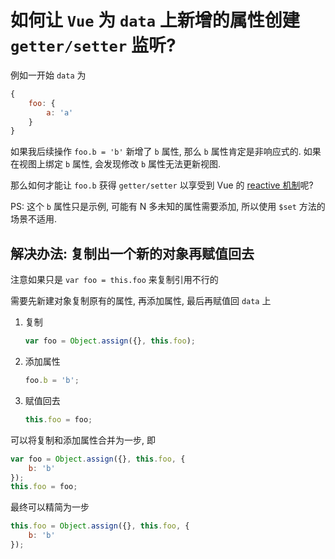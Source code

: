 # 如何让 `Vue` 为 `data` 上新增的属性创建 `getter/setter` 监听?

例如一开始 `data` 为

```javascript
{
    foo: {
        a: 'a'
    }
}
```

如果我后续操作 `foo.b = 'b'` 新增了 `b` 属性, 那么 `b` 属性肯定是非响应式的. 如果在视图上绑定 `b` 属性, 会发现修改 `b` 属性无法更新视图.

那么如何才能让 `foo.b` 获得 `getter/setter` 以享受到 Vue 的 [reactive 机制](https://cn.vuejs.org/v2/guide/reactivity.html)呢?

PS: 这个 `b` 属性只是示例, 可能有 N 多未知的属性需要添加, 所以使用 `$set` 方法的场景不适用.

## 解决办法: 复制出一个新的对象再赋值回去

注意如果只是 `var foo = this.foo` 来复制引用不行的

需要先新建对象复制原有的属性, 再添加属性, 最后再赋值回 `data` 上
1. 复制

   ```javascript
   var foo = Object.assign({}, this.foo);
   ```
2. 添加属性

   ```javascript
   foo.b = 'b';
   ```
3. 赋值回去

   ```javascript
   this.foo = foo;
   ```

可以将复制和添加属性合并为一步, 即
```javascript
var foo = Object.assign({}, this.foo, {
    b: 'b'
});
this.foo = foo;
```

最终可以精简为一步
```javascript
this.foo = Object.assign({}, this.foo, {
    b: 'b'
});
```